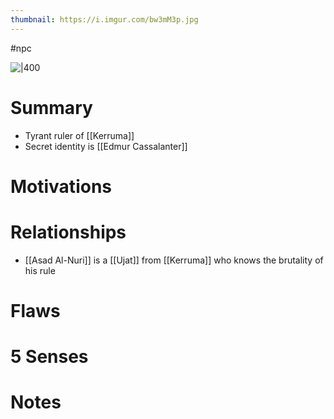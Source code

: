 ```yaml
---
thumbnail: https://i.imgur.com/bw3mM3p.jpg
---
```

#npc

![|400](https://i.imgur.com/bw3mM3p.jpg)
# Summary
- Tyrant ruler of [[Kerruma]]
- Secret identity is [[Edmur Cassalanter]]

# Motivations
# Relationships
- [[Asad Al-Nuri]] is a [[Ujat]] from [[Kerruma]] who knows the brutality of his rule

# Flaws
# 5 Senses
# Notes

